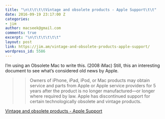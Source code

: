 ```yaml
---
title: "\n\t\t\t\tVintage and obsolete products - Apple Support\t\t"
date: 2016-09-19 23:17:00 Z
categories:
- jim
author: macseek@gmail.com
comments: true
excerpt: "\n\t\t\t\t\t\t"
layout: post
link: https://jim.am/vintage-and-obsolete-products-apple-support/
wordpress_id: 5586
---
```


I’m using an Obsolete Mac to write this. (2008 iMac) Still, this an interesting document to see what’s considered old news by Apple.




<blockquote>

> 
> >  

> Owners of iPhone, iPad, iPod, or Mac products may obtain service and parts from Apple or Apple service providers for 5 years after the product is no longer manufactured—or longer where required by law. Apple has discontinued support for certain technologically obsolete and vintage products.  

>  

>

> 
> </blockquote>




[Vintage and obsolete products - Apple Support](https://support.apple.com/en-us/HT201624)


		
